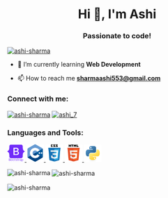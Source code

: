 <h1 align="center">Hi 👋, I'm Ashi</h1>
<h3 align="center">Passionate to code!</h3>



<p align="left"> <a href="https://github.com/ryo-ma/github-profile-trophy"><img src="https://github-profile-trophy.vercel.app/?username=ashi-sharma" alt="ashi-sharma" /></a> </p>

- 🌱 I’m currently learning **Web Development**

- 📫 How to reach me **sharmaashi553@gmail.com**

<h3 align="left">Connect with me:</h3>
<p align="left">
<a href="https://linkedin.com/in/ashi-sharma" target="blank"><img align="center" src="https://cdn.jsdelivr.net/npm/simple-icons@3.0.1/icons/linkedin.svg" alt="ashi-sharma" height="30" width="40" /></a>
<a href="https://www.codechef.com/users/ashi_7" target="blank"><img align="center" src="https://cdn.jsdelivr.net/npm/simple-icons@3.1.0/icons/codechef.svg" alt="ashi_7" height="30" width="40" /></a>
</p>

<h3 align="left">Languages and Tools:</h3>
<p align="left"> <a href="https://getbootstrap.com" target="_blank"> <img src="https://raw.githubusercontent.com/devicons/devicon/master/icons/bootstrap/bootstrap-plain-wordmark.svg" alt="bootstrap" width="40" height="40"/> </a> <a href="https://www.w3schools.com/cpp/" target="_blank"> <img src="https://raw.githubusercontent.com/devicons/devicon/master/icons/cplusplus/cplusplus-original.svg" alt="cplusplus" width="40" height="40"/> </a> <a href="https://www.w3schools.com/css/" target="_blank"> <img src="https://raw.githubusercontent.com/devicons/devicon/master/icons/css3/css3-original-wordmark.svg" alt="css3" width="40" height="40"/> </a> <a href="https://www.w3.org/html/" target="_blank"> <img src="https://raw.githubusercontent.com/devicons/devicon/master/icons/html5/html5-original-wordmark.svg" alt="html5" width="40" height="40"/> </a> <a href="https://www.python.org" target="_blank"> <img src="https://raw.githubusercontent.com/devicons/devicon/master/icons/python/python-original.svg" alt="python" width="40" height="40"/> </a> </p>

<p><img align="left" src="https://github-readme-stats.vercel.app/api/top-langs?username=ashi-sharma&show_icons=true&locale=en&layout=compact" alt="ashi-sharma" /></p>

<p>&nbsp;<img align="center" src="https://github-readme-stats.vercel.app/api?username=ashi-sharma&show_icons=true&locale=en" alt="ashi-sharma" /></p>

<p><img align="center" src="https://github-readme-streak-stats.herokuapp.com/?user=ashi-sharma&" alt="ashi-sharma" /></p>

